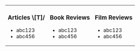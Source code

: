 <table><tr><td valign="top">

### Articles &#92;[T]/
- abc123
- abc456

</td><td valign="top">

### Book Reviews
- abc123
- abc456

</td><td valign="top">

### Film Reviews
- abc123
- abc456

</td></tr></table>